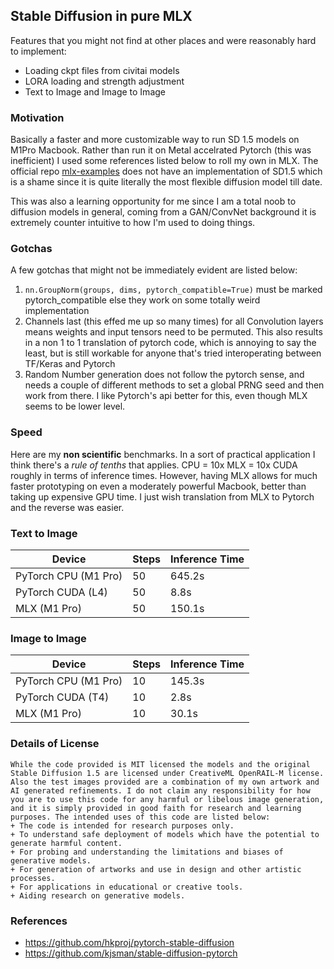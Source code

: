 ## Stable Diffusion in pure MLX

Features that you might not find at other places and were reasonably hard to implement:
- Loading ckpt files from civitai models
- LORA loading and strength adjustment
- Text to Image and Image to Image

### Motivation
Basically a faster and more customizable way to run SD 1.5 models on M1Pro Macbook. Rather than run it on Metal accelrated Pytorch (this was inefficient) I used some references listed below to roll my own in MLX. The official repo [mlx-examples](https://github.com/ml-explore/mlx-examples) does not have an implementation of SD1.5 which is a shame since it is quite literally the most flexible diffusion model till date.

This was also a learning opportunity for me since I am a total noob to diffusion models in general, coming from a GAN/ConvNet background it is extremely counter intuitive to how I'm used to doing things.

### Gotchas
A few gotchas that might not be immediately evident are listed below:
1. `nn.GroupNorm(groups, dims, pytorch_compatible=True)` must be marked pytorch_compatible else they work on some totally weird implementation
2. Channels last (this effed me up so many times) for all Convolution layers means weights and input tensors need to be permuted. This also results in a non 1 to 1 translation of pytorch code, which is annoying to say the least, but is still workable for anyone that's tried interoperating between TF/Keras and Pytorch
3. Random Number generation does not follow the pytorch sense, and needs a couple of different methods to set a global PRNG seed and then work from there. I like Pytorch's api better for this, even though MLX seems to be lower level.

### Speed
Here are my __non scientific__ benchmarks. In a sort of practical application I think there's a _rule of tenths_ that applies. CPU = 10x MLX = 10x CUDA roughly in terms of inference times. However, having MLX allows for much faster prototyping on even a moderately powerful Macbook, better than taking up expensive GPU time. I just wish translation from MLX to Pytorch and the reverse was easier. 

### Text to Image
| Device               | Steps | Inference Time |
|----------------------|-------|----------------|
| PyTorch CPU (M1 Pro) | 50    | 645.2s         |
| PyTorch CUDA (L4)    | 50    | 8.8s           |
| MLX (M1 Pro)         | 50    | 150.1s         |

### Image to Image
| Device               | Steps | Inference Time |
|----------------------|-------|----------------|
| PyTorch CPU (M1 Pro) | 10    | 145.3s         |
| PyTorch CUDA (T4)    | 10    | 2.8s           |
| MLX (M1 Pro)         | 10    | 30.1s          |


### Details of License
```
While the code provided is MIT licensed the models and the original Stable Diffusion 1.5 are licensed under CreativeML OpenRAIL-M license. Also the test images provided are a combination of my own artwork and AI generated refinements. I do not claim any responsibility for how you are to use this code for any harmful or libelous image generation, and it is simply provided in good faith for research and learning purposes. The intended uses of this code are listed below:
+ The code is intended for research purposes only.
+ To understand safe deployment of models which have the potential to generate harmful content.
+ For probing and understanding the limitations and biases of generative models.
+ For generation of artworks and use in design and other artistic processes.
+ For applications in educational or creative tools.
+ Aiding research on generative models.

```

### References
+ https://github.com/hkproj/pytorch-stable-diffusion
+ https://github.com/kjsman/stable-diffusion-pytorch
